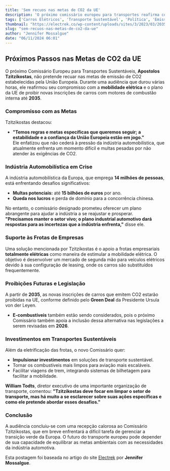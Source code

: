 ```yaml
---
title: 'Sem recuos nas metas de CO2 da UE'
description: 'O próximo comissário europeu para transportes reafirma compromisso com a mobilidade elétrica e as metas de emissão de CO2.'
tags: ['Carros Elétricos', 'Transporte Sustentável', 'Política', 'Emissões de CO2']
thumbnail: "https://electrek.co/wp-content/uploads/sites/3/2023/03/2035-ban-Europe-traffic.jpg?quality=82&strip=all&w=1400"
slug: "sem-recuos-nas-metas-de-co2-da-ue"
author: "Jennifer Mossalgue"
date: "06/11/2024 06:01"
---
```


## Próximos Passos nas Metas de CO2 da UE

O próximo Comissário Europeu para Transportes Sustentáveis, **Apostolos Tzitzikostas**, não pretende recuar nas metas de emissão de CO2 estabelecidas pela União Europeia. Durante uma audiência que durou várias horas, ele reafirmou seu compromisso com a **mobilidade elétrica** e o plano da UE de proibir novas inscrições de carros com motores de combustão interna até **2035**.

### Compromisso com as Metas

Tzitzikostas destacou:
- **"Temos regras e metas específicas que queremos seguir; a estabilidade e a confiança da União Europeia estão em jogo."**  
Ele enfatizou que não cederá à pressão da indústria automobilística, que atualmente enfrenta um momento difícil e multas pesadas por não atender às exigências de CO2.

### Indústria Automobilística em Crise

A indústria automobilística da Europa, que emprega **14 milhões de pessoas**, está enfrentando desafios significativos:
- **Multas potenciais:** até **15 bilhões de euros** por ano.
- **Queda nos lucros** e perda de domínio para a concorrência chinesa.

No entanto, o comissário designado prometeu oferecer um plano abrangente para ajudar a indústria a se reajustar e prosperar.  
**"Precisamos manter o setor vivo; o plano industrial automotivo dará respostas para as incertezas que a indústria enfrenta,"** disse ele.

### Suporte às Frotas de Empresas

Uma solução mencionada por Tzitzikostas é o apoio a frotas empresariais **totalmente elétricas** como maneira de estimular a mobilidade elétrica. O objetivo é desenvolver um mercado de segunda mão para veículos elétricos devido à sua configuração de leasing, onde os carros são substituídos frequentemente.

### Proibições Futuras e Legislação

A partir de **2035**, as novas inscrições de carros que emitem CO2 estarão proibidas na UE, conforme definido pelo **Green Deal** da Presidente Ursula von der Leyen.
- **E-combustíveis** também estão sendo considerados, pois o próximo Comissário também apoia a inclusão dessa alternativa nas legislações a serem revisadas em **2026**.

### Investimentos em Transportes Sustentáveis

Além da eletrificação das frotas, o novo Comissário quer:
- **Impulsionar investimentos** em soluções de transporte sustentável.
- Tornar os combustíveis mais limpos para aviação mais escaláveis.
- Facilitar viagens de trem, integrando sistemas de bilhetagem para facilitar a mobilidade.

**William Todts**, diretor executivo de uma importante organização de transporte, comentou:
**"Tzitzikostas deve focar em limpar o setor de transporte, mas há muito a se esclarecer sobre suas ações específicas e como ele pretende abordar esses desafios."**  

### Conclusão

A audiência concluiu-se com uma recepção calorosa ao Comissário Tzitzikostas, que em breve enfrentará a difícil tarefa de gerenciar a transição verde da Europa. O futuro do transporte europeu pode depender de sua capacidade de equilibrar as metas ambientais com as necessidades da indústria automotiva.

Esta postagem foi baseada no artigo do site [Electrek](https://electrek.co/2024/11/05/no-backing-down-on-co2-targets-says-eus-next-transport-head/) por **Jennifer Mossalgue**.